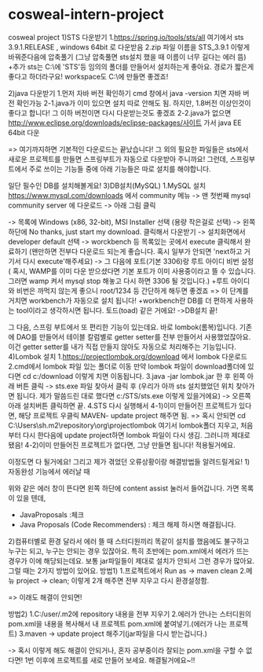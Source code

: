 # cosweal-intern-project
cosweal project
1)STS 다운받기
1.https://spring.io/tools/sts/all 여기에서 sts 3.9.1.RELEASE , windows 64bit 로 다운받음
2.zip 파일 이름을 STS_3.9.1 이렇게 바꿔준다음에 압축풀기
  (그냥 압축풀면 sts설치 했을 때 이름이 너무 길다는 에러 뜸)
+추가
sts는 C:\에 'STS'등 임의의 폴더를 만들어서 설치하는게 좋아요. 경로가 짧은게 좋다고 하더라구요!
workspace도 C:\에 만들면 좋겠죠!

2)java 다운받기
1.먼저 자바 버전 확인하기
cmd 창에서 java -version 치면 자바 버전 확인가능
2-1.java가 이미 있으면 설치 따로 안해도 됨. 하지만, 1.8버전 이상인것이 좋다고 합니다!
       그 이하 버전이면 다시 다운받는것도 좋겠죠 
2-2.java가 없으면
       http://www.eclipse.org/downloads/eclipse-packages/사이트 가서 java EE 64bit 다운

=> 여기까지하면 기본적인 다운로드는 끝났습니다! 
그 외의 필요한 파일들은 sts에서 새로운 프로젝트를 만들면 스프링부트가 자동으로 다운받아 주니까요!
그런데, 스프링부트에서 주로 쓰이는 기능들 중에 아래 기능들은 따로 설치를 해야합니다.        

일단 필수인 DB를 설치해볼게요!
3)DB설치(MySQL)
1.MySQL 설치
https://www.mysql.com/downloads 에서 community 메뉴
-> 맨 첫번째 mysql community server 에 다운로드
-> 아래 그림 클릭

 -> 목록에 Windows (x86, 32-bit), MSI Installer 선택 (용량 작은걸로 선택)
-> 왼쪽 하단에 No thanks, just start my download. 클릭해서 다운받기
-> 설치화면에서 developer default 선택
-> worckbench 등 목록있는 곳에서 execute 클릭해서 완료하기
(왠만하면 전부다 다운로드 되는게 좋습니다. 혹시 일부가 안되면 'next하고 거기서 다시 execute'해주세요)
-> 그 다음에 포트(기본 3306)랑 루트 아이디 비번 설정
( 혹시, WAMP를 이미 다운 받으셨다면 기본 포트가 이미 사용중이라고 뜰 수 있습니다. 그러면 wamp 켜서 mysql stop 해놓고 다시 하면 3306 될 것입니다.)
+루트 아이디와 비번은 까먹지 않는게 좋으니 root/1234 등 간단하게 해두면 좋겠죠
=> 이 단계를 거치면 workbench가 자동으로 설치 됩니다!
+workbench란 DB를 더 편하게 사용하는 tool이라고 생각하시면 됩니다. 토드(toad) 같은 거에요!
->DB설치 끝!


그 다음, 스프링 부트에서 또 편리한 기능이 있는데요.
바로 lombok(롬복)입니다. 기존에 DAO를 만들어서 테이블 칼럼별로 getter setter를 전부 만들어서 사용했었잖아요. 이건 getter setter를 내가 직접 만들지 않아도 자동으로 처리해주는 기능입니다.
4)Lombok 설치
1.https://projectlombok.org/download 에서 lombok 다운로드
2.cmd에서 lombok 파일 있는 폴더로 이동
   만약 lombok 파일이 download폴더에 있다면 cd c:\/download 이렇게 치면 이동됩니다.
3.java -jar lombok.jar 한 후 왼쪽 아래 버튼 클릭
-> sts.exe 파일 찾아서 클릭 후
(우리가 아까 sts 설치했었던 위치 찾아가면 됩니다. 제가 말씀드린 대로 했다면 c:\/STS/sts.exe 이렇게 있을거에요)
-> 오른쪽 아래 설치버튼 클릭하면 끝.
4.STS 다시 실행해서
4-1)이미 만들어진 프로젝트가 있다면, 해당 프로젝트 우클릭 MAVEN- update project 해주면 됨.
=> 혹시 안되면 cd C:\Users\sh\.m2\repository\org\projectlombok 여기서 lombok폴더 지우고, 처음부터 다시 한다음에 update project하면 lombok 파일이 다시 생김. 그러니까 제대로 됐음!
4-2)이미 만들어진 프로젝트가 없다면, 그냥 만들면 됩니다! 적용될거에요.


이정도면 다 될거에요!
그리고 제가 겪었던 오류상황이랑 해결방법들 알려드릴게요!
1)자동완성 기능에서 에러날 때

위와 같은 에러 창이 뜬다면 왼쪽 하단에 content assist 눌러서 들어갑니다.
가면 목록이 있을 텐데,
  - JavaProposals :체크
  - Java Proposals (Code Recommenders) : 체크 해제
하시면 해결됩니다.


2)컴퓨터별로 환경 달라서 에러 뜰 때
스터디원끼리 똑같이 설치를 했음에도 불구하고 누구는 되고, 누구는 안되는 경우 있잖아요.
특히 초반에는 pom.xml에서 에러가 뜨는 경우가 이에 해당되는데요.
보통 jar파일들이 제대로 설치가 안되서 그런 경우가 많아요.
그럴 때는 2가지 방법이 있어요.
방법1)
1.프로젝트에서 Run as -> maven clean
2.메뉴 project -> clean;
이렇게 2개 해주면 전부 지우고 다시 환경설정함.

=> 이래도 해결이 안되면!

방법2)
1.C:\/user/.m2에 repository 내용을 전부 지우기
2.에러가 안나는 스터디원의 pom.xml을 내용을 복사해서 내 프로젝트 pom.xml에 붙여넣기.(에러가 나는 프로젝트)
3.maven -> update project 해주기(jar파일을 다시 받는겁니다.)

-> 혹시 이렇게 해도 해결이 안되거나, 혼자 공부중이라 잘되는 pom.xml을 구할 수 없다면!
1번 이후에 프로젝트를 새로 만들어 보세요. 해결될거에요~!!




